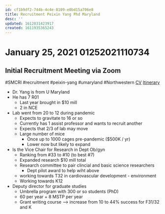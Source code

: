 ```yaml
---
id: cf1b9df2-744b-4c4e-8109-e0bd15a706e8
title: Recruitment Peixin Yang Phd Maryland
desc: ''
updated: 1612031423917
created: 1611935365243
---
```

# January 25, 2021 01252021110734

## Initial Recruitment Meeting via Zoom

#SMCRI #recruitment #peixin-yang #umaryland #Northwestern 
[CV](./assets/yangcv-2020-2-e71bc411-625a-454d-b380-d13f37a0bb5a.pdf)
[Itinerary](./assets/yangcv-2020-2-e71bc411-625a-454d-b380-d13f37a0bb5a.pdf)

- Dr. Yang is from U Maryland
- He has 7 R01
  - Last year brought in $10 mill
  - 2 in NCE
- Lab went from 20 to 12 during pandemic
  - Expects to gravitate to 16 or so
  - Currently has 1 assist professor and wants to recruit another
  - Expects that 2/3 of lab may move
  - Large number of mice
    - Once up to 1000 cages pre-pandemic ($500K / yr)
    - Lower now but likely to expand
- Is the Vice Chair for Research in Dept Ob/gyn
  - Ranking from #33 to #10 (to best #7)  
  - Expanded research $10 mill total
  - Research committee to pair clincial and basic science researchers
    - Dept pilot award to help wiht above
  - working towards T32 in cardiovascular development - environment 
  - Working towards K12
- Deputy director for graduate studies
  - Umbrella program with 300 or so students (PhD)
  - 60 per year + 8 MSTP per year
  - Grant writing course --> increase from 10 to 44% success for F31/32 and K

